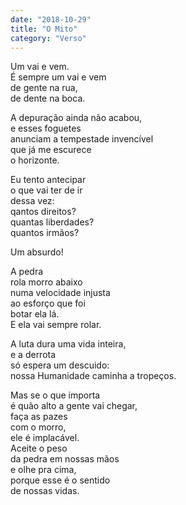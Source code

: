 ```yaml
---
date: "2018-10-29"
title: "O Mito"
category: "Verso"
---
```


Um vai e vem.\
É sempre um vai e vem\
de gente na rua,\
de dente na boca.

A depuração ainda não acabou,\
e esses foguetes\
anunciam a tempestade invencível\
que já me escurece\
o horizonte.

Eu tento antecipar\
o que vai ter de ir\
dessa vez:\
qantos direitos?\
quantas liberdades?\
quantos irmãos?

Um absurdo!

A pedra\
rola morro abaixo\
numa velocidade injusta\
ao esforço que foi\
botar ela lá.\
E ela vai sempre rolar.

A luta dura uma vida inteira,\
e a derrota\
só espera um descuido:\
nossa Humanidade caminha a tropeços.

Mas se o que importa\
é quão alto a gente vai chegar,\
faça as pazes\
com o morro,\
ele é implacável.\
Aceite o peso\
da pedra em nossas mãos\
e olhe pra cima,\
porque esse é o sentido\
de nossas vidas.
